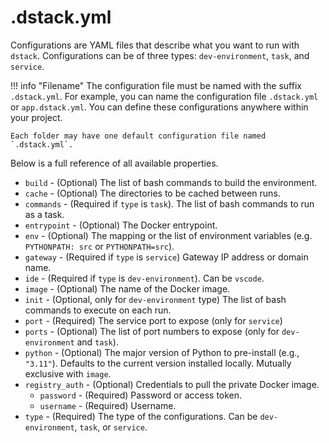 # .dstack.yml

Configurations are YAML files that describe what you want to run with `dstack`. Configurations can be of three
types: `dev-environment`, `task`, and `service`.

!!! info "Filename"
    The configuration file must be named with the suffix `.dstack.yml`. For example,
    you can name the configuration file `.dstack.yml` or `app.dstack.yml`. You can define
    these configurations anywhere within your project. 
    
    Each folder may have one default configuration file named `.dstack.yml`.

Below is a full reference of all available properties.

- `build` - (Optional) The list of bash commands to build the environment.
- `cache` - (Optional) The directories to be cached between runs.
- `commands` - (Required if `type` is `task`). The list of bash commands to run as a task.
- `entrypoint` - (Optional) The Docker entrypoint.
- `env` - (Optional) The mapping or the list of environment variables (e.g. `PYTHONPATH: src` or `PYTHONPATH=src`).
- `gateway` - (Required if `type` is `service`) Gateway IP address or domain name.
- `ide` - (Required if `type` is `dev-environment`). Can be `vscode`.
- `image` - (Optional) The name of the Docker image.
- `init` - (Optional, only for `dev-environment` type) The list of bash commands to execute on each run.
- `port` - (Required) The service port to expose (only for `service`)
- `ports` - (Optional) The list of port numbers to expose (only for `dev-environment` and `task`).
- `python` - (Optional) The major version of Python to pre-install (e.g., `"3.11"`). Defaults to the current version installed locally. Mutually exclusive with `image`. 
- `registry_auth` - (Optional) Credentials to pull the private Docker image.
    - `password` - (Required) Password or access token.
    - `username` - (Required) Username.
- `type` - (Required) The type of the configurations. Can be `dev-environment`, `task`, or `service`.

[//]: # (- `home_dir` - &#40;Optional&#41; The absolute path to the home directory inside the container)

[//]: # (TODO: `artifacts` aren't documented)

[//]: # (TODO: Add examples)

[//]: # (TODO: Mention here or somewhere else of how it works. What base image is used, how ports are forwarded, etc.)
